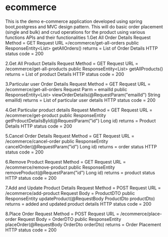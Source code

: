 # ecommerce
This is the demo e-commerce application developed using spring boot,postgress and MVC design pattern.
This will do basic order placement (single and bulk) and crud operations for the product using various functions
APIs and their functionalities
1.Get All Order Details
  Request Method = GET
  Request URL =/ecommerce/get-all-orders
  public ResponseEntity<List<OrderDto>> getAllOrders()
  returns = List of Order Details
  HTTP status code = 200
  
2.Get All Product Details
  Request Method = GET
  Request URL = /ecommerce/get-all-products
  public ResponseEntity<List<ProductDto>> getAllProducts()
  returns = List of product Details
  HTTP status code = 200
  
 3.Particular user Order Details
  Request Method = GET
  Request URL = /ecommerce/get-all-orders
  Request Parm = emailId
  public ResponseEntity<List<OrderDto>> viewOrderDetails(@RequestParam("emailId") String emailId) 
  returns = List of particular user details
  HTTP status code = 200
  
 4.Get Particular product details
  Request Method = GET
  Request URL = /ecommerce/get-product
  public ResponseEntity<ProductDto> getPrdouctDetailsById(@RequestParam("id") Long id)
  returns = Product Details
  HTTP status code = 200
  
5.Cancel Order Details
 Request Method = GET
 Request URL = /ecommerce/cancel-order
 public ResponseEntity<String> cancelOrder(@RequestParam("id") Long id)
 returns = order status
 HTTP status code = 200
  
6.Remove Product 
 Request Method = GET
 Request URL = /ecommerce/remove-product
 public ResponseEntity<String> removeProduct(@RequestParam("id") Long id)
 returns = product status
 HTTP status code = 200
  
7.Add and Update Product Details
 Request Method = POST
 Request URL = /ecommerce/add-product
 Request Body = ProductDTO
 public ResponseEntity<ProductDto> updateProduct(@RequestBody ProductDto productDto)
 returns = added and updated product details
 HTTP status code = 200
  
 8.Place Order
  Request Method = POST
  Request URL = /ecommerce/place-order
  Request Body = OrderDTO
  public ResponseEntity<ProductDto> placeOrder(@RequestBody OrderDto orderDto)
  returns = Order Placement
  HTTP status code = 200
